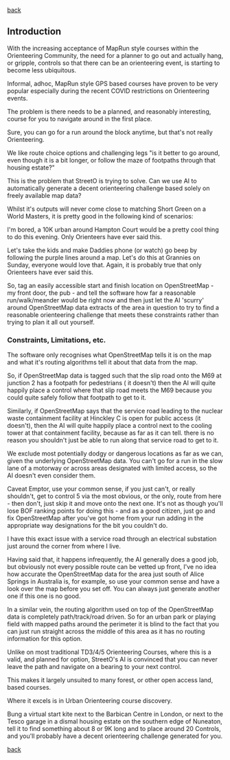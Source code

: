 [back](./index.md)

## Introduction

With the increasing acceptance of MapRun style courses within the Orienteering Community, the need for a planner to go
out and actually hang, or gripple, controls so that there can be an orienteering event, is starting to become less
ubiquitous.

Informal, adhoc, MapRun style GPS based courses have proven to be very popular especially during the recent COVID
restrictions on Orienteering events.

The problem is there needs to be a planned, and reasonably interesting, course for you to navigate around in the first
place.

Sure, you can go for a run around the block anytime, but that's not really Orienteering.

We like route choice options and challenging legs "is it better to go around, even though it is a bit longer, or follow
the maze of footpaths through that housing estate?"

This is the problem that StreetO is trying to solve. Can we use AI to automatically generate a decent orienteering
challenge based solely on freely available map data?

Whilst it's outputs will never come close to matching Short Green on a World Masters, it is pretty good in the following
kind of scenarios:

I'm bored, a 10K urban around Hampton Court would be a pretty cool thing to do this evening. Only Orienteers have ever
said this.

Let's take the kids and make Daddies phone (or watch) go beep by following the purple lines around a map. Let's do this
at Grannies on Sunday, everyone would love that. Again, it is probably true that only Orienteers have ever said this.

So, tag an easily accessible start and finish location on OpenStreetMap - my front door, the pub - and tell the software
how far a reasonable run/walk/meander would be right now and then just let the AI 'scurry' around OpenStreetMap data
extracts of the area in question to try to find a reasonable orienteering challenge that meets these constraints rather
than trying to plan it all out yourself.

### Constraints, Limitations, etc.

The software only recognises what OpenStreetMap tells it is on the map and what it's routing algorithms tell it about
that data from the map.

So, if OpenStreetMap data is tagged such that the slip road onto the M69 at junction 2 has a footpath for pedestrians (
it doesn't) then the AI will quite happily place a control where that slip road meets the M69 because you could quite
safely follow that footpath to get to it.

Similarly, if OpenStreetMap says that the service road leading to the nuclear waste containment facility at Hinckley C
is open for public access (it doesn't), then the AI will quite happily place a control next to the cooling tower at that
containment facility, because as far as it can tell. there is no reason you shouldn't just be able to run along that
service road to get to it.

We exclude most potentially dodgy or dangerous locations as far as we can, given the underlying OpenStreetMap data. You
can't go for a run in the slow lane of a motorway or across areas designated with limited access, so the AI doesn't even
consider them.

Caveat Emptor, use your common sense, if you just can't, or really shouldn't, get to control 5 via the most obvious, or
the only, route from here - then don't, just skip it and move onto the next one. It's not as though you'll lose BOF
ranking points for doing this - and as a good citizen, just go and fix OpenStreetMap after you've got home from your run
adding in the appropriate way designations for the bit you couldn't do.

I have this exact issue with a service road through an electrical substation just around the corner from where I live.

Having said that, it happens infrequently, the AI generally does a good job, but obviously not every possible route can
be vetted up front, I've no idea how accurate the OpenStreetMap data for the area just south of Alice Springs in
Australia is, for example, so use your common sense and have a look over the map before you set off. You can always just
generate another one if this one is no good.

In a similar vein, the routing algorithm used on top of the OpenStreetMap data is completely path/track/road driven. So
for an urban park or playing field with mapped paths around the perimeter it is blind to the fact that you can just run
straight across the middle of this area as it has no routing information for this option.

Unlike on most traditional TD3/4/5 Orienteering Courses, where this is a valid, and planned for option, StreetO's AI is
convinced that you can never leave the path and navigate on a bearing to your next control.

This makes it largely unsuited to many forest, or other open access land, based courses.

Where it excels is in Urban Orienteering course discovery.

Bung a virtual start kite next to the Barbican Centre in London, or next to the Tesco garage in a dismal housing estate
on the southern edge of Nuneaton, tell it to find something about 8 or 9K long and to place around 20 Controls, and
you'll probably have a decent orienteering challenge generated for you.

[back](./index.md)